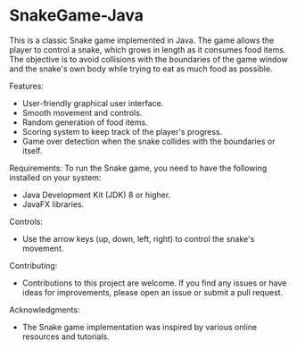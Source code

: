 # SnakeGame-Java
This is a classic Snake game implemented in Java. The game allows the player to control a snake, which grows in length as it consumes food items. The objective is to avoid collisions with the boundaries of the game window and the snake's own body while trying to eat as much food as possible.

Features:
- User-friendly graphical user interface.
- Smooth movement and controls.
- Random generation of food items.
- Scoring system to keep track of the player's progress.
- Game over detection when the snake collides with the boundaries or itself.

Requirements:
To run the Snake game, you need to have the following installed on your system:
- Java Development Kit (JDK) 8 or higher.
- JavaFX libraries.

Controls:
- Use the arrow keys (up, down, left, right) to control the snake's movement.

Contributing:
- Contributions to this project are welcome. If you find any issues or have ideas for improvements, please open an issue or submit a pull request.

Acknowledgments:
- The Snake game implementation was inspired by various online resources and tutorials.
